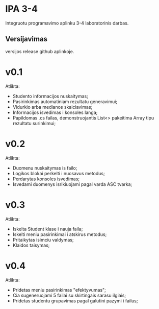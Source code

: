 # IPA 3-4

Integruotu programavimo aplinku 3-4 laboratorinis darbas.

## Versijavimas

versijos release github aplinkoje.

# v0.1

Atlikta:
* Studento informacijos nuskaitymas;
* Pasirinkimas automatiniam rezultatu generavimui;
* Vidurkio arba medianos skaiciavimas;
* Informacijos isvedimas i konsoles langa;
* Papildomas .cs failas, demonstruojantis List<> pakeitima Array tipu rezultatu surinkimui;

# v0.2

Atlikta:
* Duomenu nuskaitymas is failo;
* Logikos blokai perkelti i nuosavus metodus;
* Perdarytas konsoles isvedimas;
* Isvedami duomenys isrikiuojami pagal varda ASC tvarka;

# v0.3

Atlikta:
* Iskelta Student klase i nauja faila;
* Iskelti meniu pasirinkimai i atskirus metodus;
* Pritaikytas isimciu valdymas;
* Klaidos taisymas;

# v0.4

Atlikta:
* Pridetas meniu pasirinkimas "efektyvumas";
* Cia sugeneruojami 5 failai su skirtingais sarasu ilgiais;
* Pridetas studentu grupavimas pagal galutini pazymi i failus;
